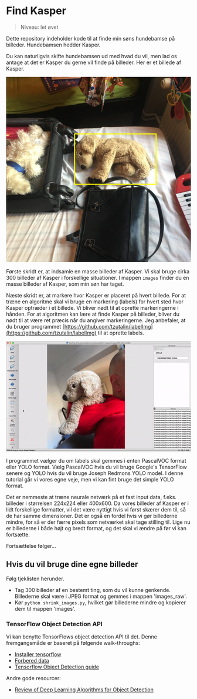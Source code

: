 # Find Kasper

> Niveau: let øvet

Dette repository indeholder kode til at finde min søns hundebamse på billeder. Hundebamsen hedder Kasper.

Du kan naturligvis skifte hundebamsen ud med hvad du vil, men lad os antage at det er Kasper du gerne vil finde på billeder. Her er et billede af Kasper.

![Kasper](eksempel.JPG)

Første skridt er, at indsamle en masse billeder af Kasper. Vi skal bruge cirka 300 billeder af Kasper i forskellige situationer. I mappen `images` finder du en masse billeder af Kasper, som min søn har taget.

Næste skridt er, at markere hvor Kasper er placeret på hvert billede. For at træne en algoritme skal vi bruge en markering (labels) for hvert sted hvor Kasper optræder i et billede. Vi bliver nødt til at oprette markeringerne i hånden. For at algoritmen kan lære at finde Kasper på billeder, bliver du nødt til at være ret præcis når du angiver markeringerne. Jeg anbefaler, at du bruger programmet [https://github.com/tzutalin/labelImg](https://github.com/tzutalin/labelImg) til at oprette labels.

![Labeling](labeling.gif)

I programmet vælger du om labels skal gemmes i enten PascalVOC format eller YOLO format. Vælg PascalVOC hvis du vil bruge Google's TensorFlow senere og YOLO hvis du vil bruge Joseph Redmons YOLO model. I denne tutorial går vi vores egne veje, men vi kan fint bruge det simple YOLO format.

Det er nemmeste at træne neurale netværk på et fast input data, f.eks. billeder i størrelsen 224x224 eller 400x600. Da vores billeder af Kasper er i lidt forskellige formatter, vil det være nyttigt hvis vi først skærer dem til, så de har samme dimensioner. Det er også en fordel hvis vi gør billederne mindre, for så er der færre pixels som netværket skal tage stilling til. Lige nu er billederne i både højt og bredt format, og det skal vi ændre på før vi kan fortsætte.

Fortsættelse følger...

## Hvis du vil bruge dine egne billeder

Følg tjeklisten herunder.

- Tag 300 billeder af en bestemt ting, som du vil kunne genkende. Billederne skal være i JPEG format og gemmes i mappen 'images_raw'.
- Kør `python shrink_images.py`, hvilket gør billederne mindre og kopierer dem til mappen 'images'.

### TensorFlow Object Detection API

Vi kan benytte TensorFlows object detection API til det. Denne fremgangsmåde er baseret på følgende walk-throughs:
- [Installer tensorflow](https://github.com/tensorflow/models/blob/master/research/object_detection/g3doc/installation.md)
- [Forbered data](https://github.com/tensorflow/models/blob/master/research/object_detection/g3doc/preparing_inputs.md)
- [Tensorflow Object Detection guide](https://github.com/tensorflow/models/tree/master/research/object_detection)

Andre gode resourcer:
- [Review of Deep Learning Algorithms for Object Detection](https://medium.com/comet-app/review-of-deep-learning-algorithms-for-object-detection-c1f3d437b852)
